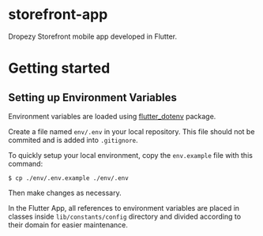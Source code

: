 # storefront-app

Dropezy Storefront mobile app developed in Flutter.

# Getting started

## Setting up Environment Variables

Environment variables are loaded using [flutter_dotenv](https://pub.dev/packages/flutter_dotenv) package. 

Create a file named `env/.env` in your local repository. This file should not be commited and
is added into `.gitignore`.

To quickly setup your local environment, copy the `env.example` file with this command:

```
$ cp ./env/.env.example ./env/.env
```

Then make changes as necessary.


In the Flutter App, all references to environment variables are placed in classes inside `lib/constants/config` directory 
and divided according to their domain for easier maintenance.
